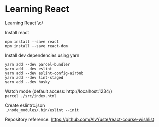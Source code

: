 # Learning React
Learning React \o/

Install react

` npm install --save react `  
` npm install --save react-dom `  

Install dev dependencies using yarn

` yarn add --dev parcel-bundler `  
` yarn add --dev eslint `  
` yarn add --dev eslint-config-airbnb `  
` yarn add --dev lint-staged `  
` yarn add --dev husky `  

Watch mode (default access: http://localhost:1234/)  
` parcel ./src/index.html `  

Create eslintrc.json  
` ./node_modules/.bin/eslint --init `  



Repository reference: https://github.com/AlvYuste/react-course-wishlist
